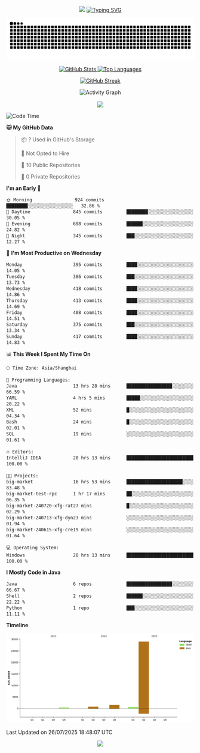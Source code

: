 <!-- -->

<p align="center">
<img src="https://capsule-render.vercel.app/api?type=waving&color=timeGradient&height=300&&section=header&text=HI%20THEME!&fontSize=90&fontAlign=50&fontAlignY=30&desc=I%20am%20AlfonsoKevin!&descAlign=50&descSize=30&descAlignY=60&animation=twinkling" />
    <a align="center" href="https://www.kaijavademo.top/"><img src="https://readme-typing-svg.demolab.com?font=Fira+Code&center=true&pause=1000&width=435&lines=Welcome+to+my+GitHub+profile+page!;%E6%AC%A2%E8%BF%8E%E6%9D%A5%E5%88%B0%E6%88%91%E7%9A%84GitHub%E4%B8%BB%E9%A1%B5%EF%BC%81" alt="Typing SVG" height=200 /> </a>
</p>
 <p align="center"><img src="https://raw.githubusercontent.com/AlfonsoKevin/AlfonsoKevin/output/github-contribution-grid-snake.svg"></p>

</p>


<p align="center" >
  <a href="https://github.com/AlfonsoKevin">  
    <img src="https://github-readme-stats.vercel.app/api/?username=AlfonsoKevin&layout=compact&border_radius=20" width="400"  alt="GitHub Stats" />
  </a>
  <a href="https://www.kaijavademo.top/">
    <img src="https://github-readme-stats.vercel.app/api/top-langs/?username=AlfonsoKevin&layout=compact&border_radius=20" width=400 alt="Top Languages"/>
  </a>
</p>


<p align="center">
    <a href="https://github.com/AlfonsoKevin">
    <img src="https://streak-stats.demolab.com?user=AlfonsoKevin&theme=transparent&hide_border=false%C2%A0%C2%A0%E5%81%87&short_numbers=false%C2%A0%C2%A0%E5%81%87&card_width=595&card_height=234" height="400"  alt="GitHub Streak" />
    </a>
</p>



<p align="center">
    <img width="800" src="https://github-readme-activity-graph.vercel.app/graph?username=AlfonsoKevin&theme=github-compact&hide_border=true&area=true&from=2024-06-01&to=2024-12-31&grid=false&custom_title=Activity%20Graph" alt="Activity Graph" title="Activity Graph" />
</p> 




<p align="center">
	<img align="center" src="https://skillicons.dev/icons?i=idea,java,mysql,redis,spring,rocket,html,css,js,react,linux,py,c,clion,docker,md,stackoverflow&theme=light" />    
</p>


<!--START_SECTION:waka-->
![Code Time](http://img.shields.io/badge/Code%20Time-183%20hrs%2030%20mins-blue)

**🐱 My GitHub Data** 

> 📦 ? Used in GitHub's Storage 
 > 
> 🚫 Not Opted to Hire
 > 
> 📜 10 Public Repositories 
 > 
> 🔑 0 Private Repositories 
 > 
**I'm an Early 🐤** 

```text
🌞 Morning                924 commits         ████████░░░░░░░░░░░░░░░░░   32.86 % 
🌆 Daytime                845 commits         ████████░░░░░░░░░░░░░░░░░   30.05 % 
🌃 Evening                698 commits         ██████░░░░░░░░░░░░░░░░░░░   24.82 % 
🌙 Night                  345 commits         ███░░░░░░░░░░░░░░░░░░░░░░   12.27 % 
```
📅 **I'm Most Productive on Wednesday** 

```text
Monday                   395 commits         ████░░░░░░░░░░░░░░░░░░░░░   14.05 % 
Tuesday                  386 commits         ███░░░░░░░░░░░░░░░░░░░░░░   13.73 % 
Wednesday                418 commits         ████░░░░░░░░░░░░░░░░░░░░░   14.86 % 
Thursday                 413 commits         ████░░░░░░░░░░░░░░░░░░░░░   14.69 % 
Friday                   408 commits         ████░░░░░░░░░░░░░░░░░░░░░   14.51 % 
Saturday                 375 commits         ███░░░░░░░░░░░░░░░░░░░░░░   13.34 % 
Sunday                   417 commits         ████░░░░░░░░░░░░░░░░░░░░░   14.83 % 
```


📊 **This Week I Spent My Time On** 

```text
🕑︎ Time Zone: Asia/Shanghai

💬 Programming Languages: 
Java                     13 hrs 28 mins      █████████████████░░░░░░░░   66.59 % 
YAML                     4 hrs 5 mins        █████░░░░░░░░░░░░░░░░░░░░   20.22 % 
XML                      52 mins             █░░░░░░░░░░░░░░░░░░░░░░░░   04.34 % 
Bash                     24 mins             █░░░░░░░░░░░░░░░░░░░░░░░░   02.01 % 
SQL                      19 mins             ░░░░░░░░░░░░░░░░░░░░░░░░░   01.61 % 

🔥 Editors: 
IntelliJ IDEA            20 hrs 13 mins      █████████████████████████   100.00 % 

🐱‍💻 Projects: 
big-market               16 hrs 53 mins      █████████████████████░░░░   83.48 % 
big-market-test-rpc      1 hr 17 mins        ██░░░░░░░░░░░░░░░░░░░░░░░   06.35 % 
big-market-240720-xfg-rat27 mins             █░░░░░░░░░░░░░░░░░░░░░░░░   02.29 % 
big-market-240713-xfg-dyn23 mins             ░░░░░░░░░░░░░░░░░░░░░░░░░   01.94 % 
big-market-240615-xfg-cre19 mins             ░░░░░░░░░░░░░░░░░░░░░░░░░   01.64 % 

💻 Operating System: 
Windows                  20 hrs 13 mins      █████████████████████████   100.00 % 
```

**I Mostly Code in Java** 

```text
Java                     6 repos             █████████████████░░░░░░░░   66.67 % 
Shell                    2 repos             ██████░░░░░░░░░░░░░░░░░░░   22.22 % 
Python                   1 repo              ███░░░░░░░░░░░░░░░░░░░░░░   11.11 % 
```



**Timeline**

![Lines of Code chart](https://raw.githubusercontent.com/AlfonsoKevin/AlfonsoKevin/main/assets/bar_graph.png)


 Last Updated on 26/07/2025 18:48:07 UTC
<!--END_SECTION:waka-->

<p align="center">
    <a href="https://github.com/AlfonsoKevin"></a><img src="https://img.shields.io/badge/GitHub-grey?logo=github" />
</p>
